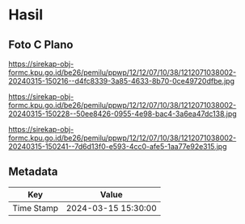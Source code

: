 # Hasil

## Foto C Plano

https://sirekap-obj-formc.kpu.go.id/be26/pemilu/ppwp/12/12/07/10/38/1212071038002-20240315-150216--d4fc8339-3a85-4633-8b70-0ce49720dfbe.jpg

https://sirekap-obj-formc.kpu.go.id/be26/pemilu/ppwp/12/12/07/10/38/1212071038002-20240315-150228--50ee8426-0955-4e98-bac4-3a6ea47dc138.jpg

https://sirekap-obj-formc.kpu.go.id/be26/pemilu/ppwp/12/12/07/10/38/1212071038002-20240315-150241--7d6d13f0-e593-4cc0-afe5-1aa77e92e315.jpg


## Metadata

| Key        | Value               |
| ---------- | ------------------- |
| Time Stamp | 2024-03-15 15:30:00 |



